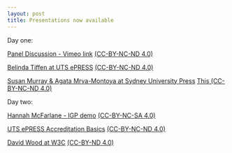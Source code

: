 ```yaml
---
layout: post
title: Presentations now available
---
```


Day one:

[Panel Discussion - Vimeo link](https://vimeo.com/229812407)   [(CC-BY-NC-ND 4.0)](https://creativecommons.org/licenses/by-nc-nd/4.0/)

[Belinda Tiffen at UTS ePRESS](https://github.com/CAULPublishing-x/CAULPublishing-X.github.io/raw/master/ePRESS_presentation_2017-cc-by-nc-nd.pdf)    [(CC-BY-NC-ND 4.0)](https://creativecommons.org/licenses/by-nc-nd/4.0/)

[Susan Murray & Agata Mrva-Montoya at Sydney University Press](https://github.com/CAULPublishing-x/CAULPublishing-X.github.io/raw/master/CAULX2017SydneyUniversityPress-cc-by-nc-nd.pdf)   [This (CC-BY-NC-ND 4.0)](https://creativecommons.org/licenses/by-nc-nd/4.0/)





Day two:

[Hannah McFarlane - IGP demo](https://github.com/CAULPublishing-x/CAULPublishing-X.github.io/raw/master/McFarlane_IGP-cc-by-nc-sa.pdf)   [(CC-BY-NC-SA 4.0)](https://creativecommons.org/licenses/by-nc-nd/4.0/)

[UTS ePRESS Accreditation Basics](https://github.com/CAULPublishing-x/CAULPublishing-X.github.io/raw/master/UTSePRESS_Accreditation-cc-by-nc-nd.pdf) [(CC-BY-NC-ND 4.0)](https://creativecommons.org/licenses/by-nc-sa/4.0/)

[David Wood at W3C](https://prototypo.github.io/2017/CAUL-20170712/slides/index.html)    [(CC-BY-ND 4.0)](http://creativecommons.org/licenses/by-nd/4.0/)


